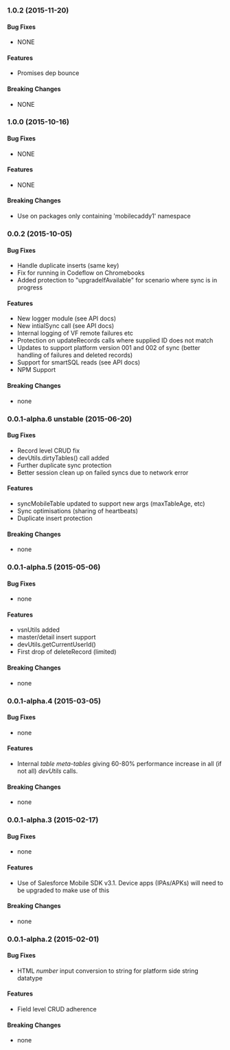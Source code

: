 ### 1.0.2  (2015-11-20)


#### Bug Fixes

* NONE

#### Features

* Promises dep bounce

#### Breaking Changes

* NONE


### 1.0.0  (2015-10-16)


#### Bug Fixes

* NONE

#### Features

* NONE

#### Breaking Changes

* Use on packages only containing 'mobilecaddy1' namespace


### 0.0.2 (2015-10-05)


#### Bug Fixes

* Handle duplicate inserts (same key)
* Fix for running in Codeflow on Chromebooks
* Added protection to "upgradeIfAvailable" for scenario where sync is in progress

#### Features

* New logger module (see API docs)
* New intialSync call (see API docs)
* Internal logging of VF remote failures etc
* Protection on updateRecords calls where supplied ID does not match
* Updates to support platform version 001 and 002 of sync (better handling of failures and deleted records)
* Support for smartSQL reads (see API docs)
* NPM Support

#### Breaking Changes

* none


### 0.0.1-alpha.6 unstable (2015-06-20)


#### Bug Fixes

* Record level CRUD fix
* devUtils.dirtyTables() call added
* Further duplicate sync protection
* Better session clean up on failed syncs due to network error

#### Features

* syncMobileTable updated to support new args (maxTableAge, etc)
* Sync optimisations (sharing of heartbeats)
* Duplicate insert protection

#### Breaking Changes

* none

### 0.0.1-alpha.5 (2015-05-06)


#### Bug Fixes

* none

#### Features

* vsnUtils added
* master/detail insert support
* devUtils.getCurrentUserId()
* First drop of deleteRecord (limited)

#### Breaking Changes

* none


### 0.0.1-alpha.4 (2015-03-05)


#### Bug Fixes

* none

#### Features

* Internal _table meta-tables_ giving 60-80% performance increase in all (if not all) _devUtils_ calls.

#### Breaking Changes

* none


### 0.0.1-alpha.3 (2015-02-17)


#### Bug Fixes

* none

#### Features

* Use of Salesforce Mobile SDK v3.1. Device apps (IPAs/APKs) will need to be upgraded to make use of this

#### Breaking Changes

* none


### 0.0.1-alpha.2 (2015-02-01)


#### Bug Fixes

* HTML _number_ input conversion to string for platform side string datatype

#### Features

* Field level CRUD adherence

#### Breaking Changes

* none